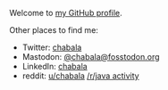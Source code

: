 Welcome to [my GitHub profile](https://chabala.org/).

Other places to find me:
 * Twitter: [chabala](https://twitter.com/chabala)
 * Mastodon: <a rel="me" href="https://fosstodon.org/@chabala">@chabala@fosstodon.org</a>
 * LinkedIn: [chabala](https://www.linkedin.com/in/chabala)
 * reddit: [u/chabala](https://www.reddit.com/user/chabala) [/r/java activity](https://www.reddit.com/r/java/search/?q=author%3Achabala&restrict_sr=1&type=comment)
